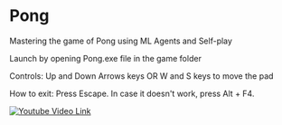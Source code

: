 # Pong
Mastering the game of Pong using ML Agents and Self-play

Launch by opening Pong.exe file in the game folder

Controls:
Up and Down Arrows keys
OR
W and S keys to move the pad

How to exit:
Press Escape. In case it doesn't work, press Alt + F4.

[![Youtube Video Link](http://img.youtube.com/vi/ON1n1OsjvTs/0.jpg)](http://www.youtube.com/watch?v=ON1n1OsjvTs)
